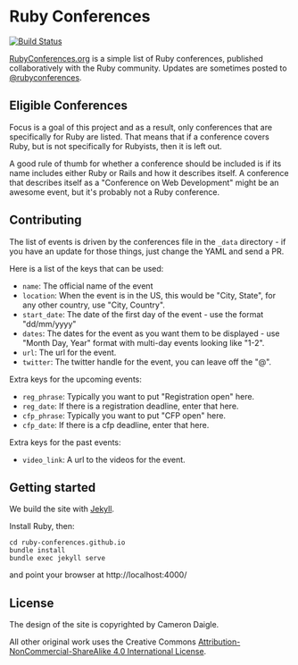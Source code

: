 # Ruby Conferences

[![Build Status](https://travis-ci.org/ruby-conferences/ruby-conferences.github.io.svg)][travis]

[travis]: https://travis-ci.org/ruby-conferences/ruby-conferences.github.io

[RubyConferences.org][r] is a simple list of Ruby conferences, published
collaboratively with the Ruby community. Updates are sometimes posted to
[@rubyconferences][t].

[r]: https://rubyconferences.org/
[t]: https://twitter.com/rubyconferences

## Eligible Conferences

Focus is a goal of this project and as a result, only conferences that are
specifically for Ruby are listed. That means that if a conference covers Ruby,
but is not specifically for Rubyists, then it is left out.

A good rule of thumb for whether a conference should be included is if its name
includes either Ruby or Rails and how it describes itself. A conference that
describes itself as a "Conference on Web Development" might be an awesome event,
but it's probably not a Ruby conference.

## Contributing

The list of events is driven by the conferences file in the `_data` directory - if you have an update for those things, just change the YAML and send a PR.

Here is a list of the keys that can be used:

* `name`: The official name of the event
* `location`: When the event is in the US, this would be "City, State", for any
  other country, use "City, Country".
* `start_date`: The date of the first day of the event - use the format "dd/mm/yyyy"
* `dates`: The dates for the event as you want them to be displayed - use "Month Day, Year" format with multi-day events looking like "1-2".
* `url`: The url for the event.
* `twitter`: The twitter handle for the event, you can leave off the "@".

Extra keys for the upcoming events:

* `reg_phrase`: Typically you want to put "Registration open" here.
* `reg_date`: If there is a registration deadline, enter that here.
* `cfp_phrase`: Typically you want to put "CFP open" here.
* `cfp_date`: If there is a cfp deadline, enter that here.

Extra keys for the past events:

* `video_link`: A url to the videos for the event.

## Getting started

We build the site with [Jekyll](https://jekyllrb.com/).

Install Ruby, then:
```
cd ruby-conferences.github.io
bundle install
bundle exec jekyll serve
```
and point your browser at http://localhost:4000/

## License

The design of the site is copyrighted by Cameron Daigle.

All other original work uses the Creative Commons
[Attribution-NonCommercial-ShareAlike 4.0 International License][l].

[l]: https://creativecommons.org/licenses/by-nc-sa/4.0/deed.en_US
